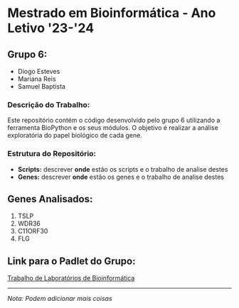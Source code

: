 # Mestrado em Bioinformática - Ano Letivo '23-'24

## Grupo 6:
- Diogo Esteves
- Mariana Reis
- Samuel Baptista

### Descrição do Trabalho:
Este repositório contém o código desenvolvido pelo grupo 6 utilizando a ferramenta BioPython e os seus módulos. O objetivo é realizar a análise exploratória do papel biológico de cada gene.

### Estrutura do Repositório:
- **Scripts:** descrever **onde** estão os scripts e o trabalho de analise destes
- **Genes:** descrever **onde** estão os genes e o trabalho de analise destes

## Genes Analisados:
1. TSLP
2. WDR36
3. C11ORF30
4. FLG

## Link para o Padlet do Grupo:
[Trabalho de Laboratórios de Bioinformática](https://padlet.com/Samuel_Baptista/trabalho-de-laborat-rios-de-bioinform-tica-bb5i3a1w0dj59yg0)

---

*Nota: Podem adicionar mais coisas*
